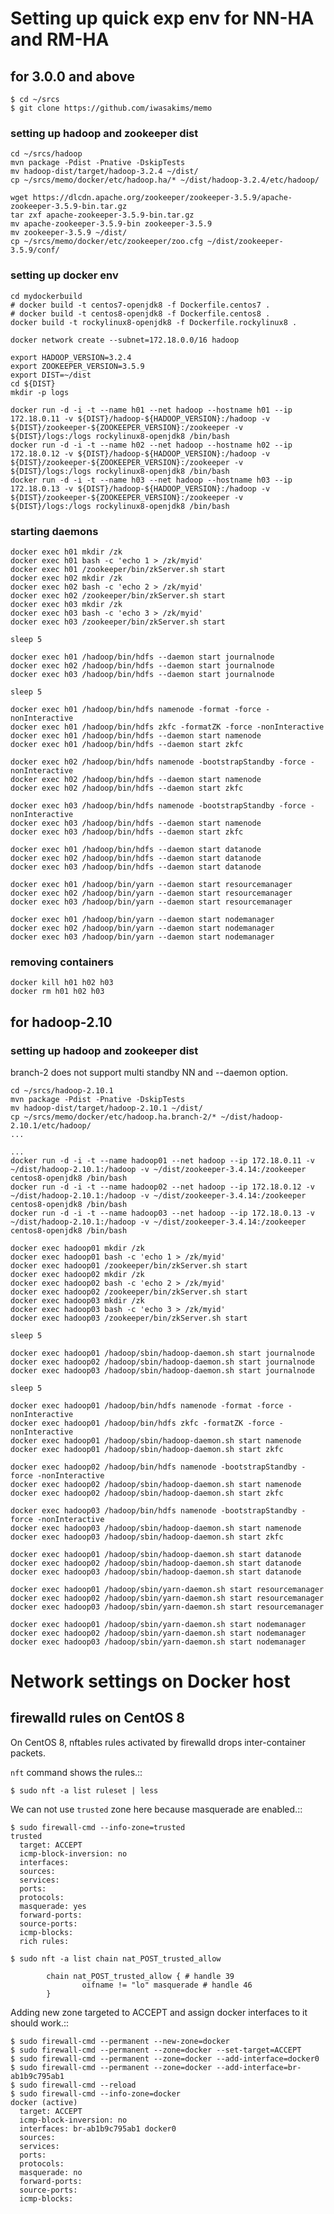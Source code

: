 Setting up quick exp env for NN-HA and RM-HA
============================================

for 3.0.0 and above
-------------------

```
$ cd ~/srcs
$ git clone https://github.com/iwasakims/memo
```

### setting up hadoop and zookeeper dist

```
cd ~/srcs/hadoop
mvn package -Pdist -Pnative -DskipTests
mv hadoop-dist/target/hadoop-3.2.4 ~/dist/
cp ~/srcs/memo/docker/etc/hadoop.ha/* ~/dist/hadoop-3.2.4/etc/hadoop/

wget https://dlcdn.apache.org/zookeeper/zookeeper-3.5.9/apache-zookeeper-3.5.9-bin.tar.gz
tar zxf apache-zookeeper-3.5.9-bin.tar.gz
mv apache-zookeeper-3.5.9-bin zookeeper-3.5.9
mv zookeeper-3.5.9 ~/dist/
cp ~/srcs/memo/docker/etc/zookeeper/zoo.cfg ~/dist/zookeeper-3.5.9/conf/
```

### setting up docker env

```
cd mydockerbuild
# docker build -t centos7-openjdk8 -f Dockerfile.centos7 .
# docker build -t centos8-openjdk8 -f Dockerfile.centos8 .
docker build -t rockylinux8-openjdk8 -f Dockerfile.rockylinux8 .

docker network create --subnet=172.18.0.0/16 hadoop

export HADOOP_VERSION=3.2.4
export ZOOKEEPER_VERSION=3.5.9
export DIST=~/dist
cd ${DIST}
mkdir -p logs

docker run -d -i -t --name h01 --net hadoop --hostname h01 --ip 172.18.0.11 -v ${DIST}/hadoop-${HADOOP_VERSION}:/hadoop -v ${DIST}/zookeeper-${ZOOKEEPER_VERSION}:/zookeeper -v ${DIST}/logs:/logs rockylinux8-openjdk8 /bin/bash
docker run -d -i -t --name h02 --net hadoop --hostname h02 --ip 172.18.0.12 -v ${DIST}/hadoop-${HADOOP_VERSION}:/hadoop -v ${DIST}/zookeeper-${ZOOKEEPER_VERSION}:/zookeeper -v ${DIST}/logs:/logs rockylinux8-openjdk8 /bin/bash
docker run -d -i -t --name h03 --net hadoop --hostname h03 --ip 172.18.0.13 -v ${DIST}/hadoop-${HADOOP_VERSION}:/hadoop -v ${DIST}/zookeeper-${ZOOKEEPER_VERSION}:/zookeeper -v ${DIST}/logs:/logs rockylinux8-openjdk8 /bin/bash

```

### starting daemons

```
docker exec h01 mkdir /zk
docker exec h01 bash -c 'echo 1 > /zk/myid'
docker exec h01 /zookeeper/bin/zkServer.sh start
docker exec h02 mkdir /zk
docker exec h02 bash -c 'echo 2 > /zk/myid'
docker exec h02 /zookeeper/bin/zkServer.sh start
docker exec h03 mkdir /zk
docker exec h03 bash -c 'echo 3 > /zk/myid'
docker exec h03 /zookeeper/bin/zkServer.sh start

sleep 5

docker exec h01 /hadoop/bin/hdfs --daemon start journalnode
docker exec h02 /hadoop/bin/hdfs --daemon start journalnode
docker exec h03 /hadoop/bin/hdfs --daemon start journalnode

sleep 5

docker exec h01 /hadoop/bin/hdfs namenode -format -force -nonInteractive
docker exec h01 /hadoop/bin/hdfs zkfc -formatZK -force -nonInteractive
docker exec h01 /hadoop/bin/hdfs --daemon start namenode
docker exec h01 /hadoop/bin/hdfs --daemon start zkfc

docker exec h02 /hadoop/bin/hdfs namenode -bootstrapStandby -force -nonInteractive
docker exec h02 /hadoop/bin/hdfs --daemon start namenode
docker exec h02 /hadoop/bin/hdfs --daemon start zkfc

docker exec h03 /hadoop/bin/hdfs namenode -bootstrapStandby -force -nonInteractive
docker exec h03 /hadoop/bin/hdfs --daemon start namenode
docker exec h03 /hadoop/bin/hdfs --daemon start zkfc

docker exec h01 /hadoop/bin/hdfs --daemon start datanode
docker exec h02 /hadoop/bin/hdfs --daemon start datanode
docker exec h03 /hadoop/bin/hdfs --daemon start datanode

docker exec h01 /hadoop/bin/yarn --daemon start resourcemanager
docker exec h02 /hadoop/bin/yarn --daemon start resourcemanager
docker exec h03 /hadoop/bin/yarn --daemon start resourcemanager

docker exec h01 /hadoop/bin/yarn --daemon start nodemanager
docker exec h02 /hadoop/bin/yarn --daemon start nodemanager
docker exec h03 /hadoop/bin/yarn --daemon start nodemanager
```

### removing containers

```
docker kill h01 h02 h03
docker rm h01 h02 h03
```


for hadoop-2.10
---------------

### setting up hadoop and zookeeper dist

branch-2 does not support multi standby NN and --daemon option.

````
cd ~/srcs/hadoop-2.10.1
mvn package -Pdist -Pnative -DskipTests
mv hadoop-dist/target/hadoop-2.10.1 ~/dist/
cp ~/srcs/memo/docker/etc/hadoop.ha.branch-2/* ~/dist/hadoop-2.10.1/etc/hadoop/
...
````


````
...
docker run -d -i -t --name hadoop01 --net hadoop --ip 172.18.0.11 -v ~/dist/hadoop-2.10.1:/hadoop -v ~/dist/zookeeper-3.4.14:/zookeeper centos8-openjdk8 /bin/bash
docker run -d -i -t --name hadoop02 --net hadoop --ip 172.18.0.12 -v ~/dist/hadoop-2.10.1:/hadoop -v ~/dist/zookeeper-3.4.14:/zookeeper centos8-openjdk8 /bin/bash
docker run -d -i -t --name hadoop03 --net hadoop --ip 172.18.0.13 -v ~/dist/hadoop-2.10.1:/hadoop -v ~/dist/zookeeper-3.4.14:/zookeeper centos8-openjdk8 /bin/bash
````

````
docker exec hadoop01 mkdir /zk
docker exec hadoop01 bash -c 'echo 1 > /zk/myid'
docker exec hadoop01 /zookeeper/bin/zkServer.sh start
docker exec hadoop02 mkdir /zk
docker exec hadoop02 bash -c 'echo 2 > /zk/myid'
docker exec hadoop02 /zookeeper/bin/zkServer.sh start
docker exec hadoop03 mkdir /zk
docker exec hadoop03 bash -c 'echo 3 > /zk/myid'
docker exec hadoop03 /zookeeper/bin/zkServer.sh start

sleep 5

docker exec hadoop01 /hadoop/sbin/hadoop-daemon.sh start journalnode
docker exec hadoop02 /hadoop/sbin/hadoop-daemon.sh start journalnode
docker exec hadoop03 /hadoop/sbin/hadoop-daemon.sh start journalnode

sleep 5

docker exec hadoop01 /hadoop/bin/hdfs namenode -format -force -nonInteractive
docker exec hadoop01 /hadoop/bin/hdfs zkfc -formatZK -force -nonInteractive
docker exec hadoop01 /hadoop/sbin/hadoop-daemon.sh start namenode
docker exec hadoop01 /hadoop/sbin/hadoop-daemon.sh start zkfc

docker exec hadoop02 /hadoop/bin/hdfs namenode -bootstrapStandby -force -nonInteractive
docker exec hadoop02 /hadoop/sbin/hadoop-daemon.sh start namenode
docker exec hadoop02 /hadoop/sbin/hadoop-daemon.sh start zkfc

docker exec hadoop03 /hadoop/bin/hdfs namenode -bootstrapStandby -force -nonInteractive
docker exec hadoop03 /hadoop/sbin/hadoop-daemon.sh start namenode
docker exec hadoop03 /hadoop/sbin/hadoop-daemon.sh start zkfc

docker exec hadoop01 /hadoop/sbin/hadoop-daemon.sh start datanode
docker exec hadoop02 /hadoop/sbin/hadoop-daemon.sh start datanode
docker exec hadoop03 /hadoop/sbin/hadoop-daemon.sh start datanode

docker exec hadoop01 /hadoop/sbin/yarn-daemon.sh start resourcemanager
docker exec hadoop02 /hadoop/sbin/yarn-daemon.sh start resourcemanager
docker exec hadoop03 /hadoop/sbin/yarn-daemon.sh start resourcemanager

docker exec hadoop01 /hadoop/sbin/yarn-daemon.sh start nodemanager
docker exec hadoop02 /hadoop/sbin/yarn-daemon.sh start nodemanager
docker exec hadoop03 /hadoop/sbin/yarn-daemon.sh start nodemanager
````


Network settings on Docker host
===============================

firewalld rules on CentOS 8
---------------------------

On CentOS 8, nftables rules activated by firewalld drops inter-container packets.

`nft` command shows the rules.::

    $ sudo nft -a list ruleset | less

We can not use `trusted` zone here because masquerade are enabled.::

    $ sudo firewall-cmd --info-zone=trusted
    trusted
      target: ACCEPT
      icmp-block-inversion: no
      interfaces: 
      sources: 
      services: 
      ports: 
      protocols: 
      masquerade: yes
      forward-ports: 
      source-ports: 
      icmp-blocks: 
      rich rules: 
    
    $ sudo nft -a list chain nat_POST_trusted_allow
    
            chain nat_POST_trusted_allow { # handle 39
                    oifname != "lo" masquerade # handle 46
            }
  
Adding new zone targeted to ACCEPT and assign docker interfaces to it should work.::

    $ sudo firewall-cmd --permanent --new-zone=docker
    $ sudo firewall-cmd --permanent --zone=docker --set-target=ACCEPT
    $ sudo firewall-cmd --permanent --zone=docker --add-interface=docker0
    $ sudo firewall-cmd --permanent --zone=docker --add-interface=br-ab1b9c795ab1
    $ sudo firewall-cmd --reload
    $ sudo firewall-cmd --info-zone=docker
    docker (active)
      target: ACCEPT
      icmp-block-inversion: no
      interfaces: br-ab1b9c795ab1 docker0
      sources: 
      services: 
      ports: 
      protocols: 
      masquerade: no
      forward-ports: 
      source-ports: 
      icmp-blocks: 
